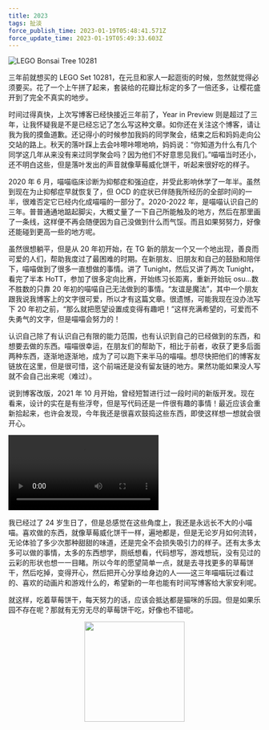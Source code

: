 ```yaml
---
title: 2023
tags: 扯淡
force_publish_time: 2023-01-19T05:48:41.571Z
force_update_time: 2023-01-19T05:49:33.603Z
---
```


<style>
img, video {
  max-width: 100%;
}
</style>

![LEGO Bonsai Tree 10281](https://storage.c-3.moe/meow/bonsai.jpg)

三年前就想买的 LEGO Set 10281，在元旦和家人一起逛街的时候，忽然就觉得必须要买。花了一个上午拼了起来，套装给的花瓣比标定的多了一倍还多，让樱花盛开到了完全不真实的地步。

时间过得真快，上次写博客已经快接近三年前了，Year in Preview 则是超过了三年，让我怀疑我是不是已经忘记了怎么写这种文章。如你还在关注这个博客，请让我为我的摸鱼道歉。还记得小的时候参加我妈的同学聚会，结束之后和妈妈走向公交站的路上。秋天的落叶踩上去会咔嚓咔嚓地响，妈妈说：“你知道为什么有几个同学这几年从来没有来过同学聚会吗？因为他们不好意思见我们。”喵喵当时还小，还不明白这些，但是落叶发出的声音就像草莓威化饼干，听起来很好吃的样子。

2020 年 6 月，喵喵临床诊断为抑郁症和强迫症，并受此影响休学了一年半。虽然到现在为止抑郁症早就恢复了，但 OCD 的症状已伴随我所经历的全部时间的一半，很难否定它已经内化成喵喵的一部分了。2020-2022 年，是喵喵认识自己的三年。普普通通地踮起脚尖，大概丈量了一下自己所能触及的地方，然后在那里画了一条线，这样便不再会随便因为自己没做到什么而气馁。而且如果努努力，好像还能碰到更高一些的地方呢。

虽然很想躺平，但是从 20 年初开始，在 TG 新的朋友一个又一个地出现，善良而可爱的人们，帮助我度过了最困难的时期。在新朋友、旧朋友和自己的鼓励和陪伴下，喵喵做到了很多一直想做的事情。讲了 Tunight，然后又讲了两次 Tunight，看完了半本 HoTT，参加了很多定向比赛，开始练习长距离，重新开始玩 osu...数不胜数的只靠 20 年初的喵喵自己无法做到的事情。“友谊是魔法”，其中一个朋友跟我说我博客上的文字很可爱，所以才有这篇文章。很遗憾，可能我现在没办法写下 20 年初之前，“那么就把愿望设置成变得有趣吧！”这样充满希望的，可爱而不失勇气的文字，但是喵喵会努力的！

认识自己除了有认识自己有限的能力范围，也有认识到自己的已经做到的东西，和想要去做的东西。喵喵很幸运，在朋友们的帮助下，相比于前者，收获了更多后面两种东西，逐渐地逐渐地，成为了可以跑下来半马的喵喵。想尽快把他们的博客友链放在这里，但是很可惜，这个前端还是没有留友链的地方。果然功能如果没人写就不会自己出来呢（难过）。

说到博客改版，2021 年 10 月开始，曾经短暂进行过一段时间的新版开发。现在看来，设计的实在是有些浮夸，但是写代码还是一件很有趣的事情！最近应该会重新拾起来，也许会发现，今年我还是很喜欢鼓捣这些东西，即使这样想一想就会很开心。

<video controls>
  <source src="https://storage.c-3.moe/meow/pointwise-wip.mp4" type="video/mp4" />
</video>

我已经过了 24 岁生日了，但是总感觉在这些角度上，我还是永远长不大的小喵喵。喜欢做的东西，就像草莓威化饼干一样，遍地都是，但是无论岁月如何流转，无论体验了多少次那种甜甜的味道，还是完全不会损失吸引力的样子。还有太多太多可以做的事情，太多的东西想学，厕纸想看，代码想写，游戏想玩，没有见过的云彩的形状也想一一目睹。所以今年的愿望简单一点，就是去寻找更多的草莓饼干，然后吃掉，变得开心，然后把开心分享给身边的人——这三年喵喵玩过看过的、喜欢的动画片和游戏什么的，希望新的一年也能有时间写博客给大家安利呢。

就这样，吃着草莓饼干，每天努力的话，应该会抵达都是猫咪的乐园。但是如果乐园不存在呢？那就有无穷无尽的草莓饼干吃，好像也不错呢。

<div style="text-align: center">
  <img src="https://storage.c-3.moe/meow/paradise.png" style="width: 200px" />
</div>

